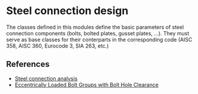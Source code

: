 # Steel connection design

The classes defined in this modules define the basic parameters of steel
connection components (bolts, bolted plates, gusset plates, ...). They
must serve as base classes for their conterparts in the corresponding
code (AISC 358, AISC 360, Eurocode 3, SIA 263, etc.)

## References

- [Steel connection analysis](https://www.steelchecks.com/pub/sca.asp)
- [Eccentrically Loaded Bolt Groups with Bolt Hole Clearance](https://portwooddigital.com/2023/12/10/eccentrically-loaded-bolt-groups-with-bolt-hole-clearance/)
